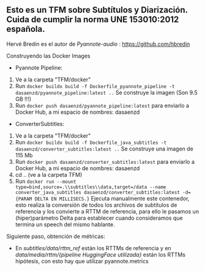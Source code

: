 ## Esto es un TFM sobre Subtítulos y Diarización. Cuida de cumplir la norma UNE 153010:2012 española.

Hervé Bredin es el autor de *Pyannote-audio* : https://github.com/hbredin

Construyendo las Docker Images
- Pyannote Pipeline:
1. Ve a la carpeta "TFM/docker"
2. Run `docker buildx build -f Dockerfile_pyannote_pipeline -t dasaenzd/pyannote_pipeline:latest ..`  Se construye la imagen (Son 9.5 GB !!!)
3. Run `docker push dasaenzd/pyannote_pipeline:latest`   para enviarlo a Docker Hub, a mi espacio de nombres: dasaenzd

- ConverterSubtitles:
1. Ve a la carpeta "TFM/docker"
2. Run `docker buildx build -f Dockerfile_java_subtitles -t  dasaenzd/converter_subtitles:latest ..` Se construye una imagen de 115 Mb
3. Run `docker push dasaenzd/converter_subtitles:latest`   para enviarlo a Docker Hub, a mi espacio de nombres: dasaenzd
4. cd .. (ve a la carpeta TFM)
5. Run `docker run --mount type=bind,source=.\\subtitles\\data,target=/data --name converter_java_subtitles dasaenzd/converter_subtitles:latest -d={PARAM DELTA EN MILLISECS.}`
    Ejecuta manualmente este contenedor, esto realiza la conversión de todos los archivos de subtitulos de referencia y los convierte a RTTM de referencia, para ello le pasamos un (hiper)parámetro Delta para establecer cuando consideramos que termina un speech del mismo hablante. 

Siguiente paso, obtención de métricas:
- En _subtitles/data/rttm_ref_ están los RTTMs de referencia y en _data/media/rttm/{pipeline HuggingFace utilizada}_ están los RTTMs hipótesis, con esto hay que utilizar pyannote.metrics
